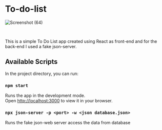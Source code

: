 # To-do-list

![Screenshot (64)](https://github.com/0plaze0/To-Do-List/assets/110094101/976c5946-aa92-441e-b2ec-9e395e894c0b)

<br>

This is a simple To Do List app created using React as front-end and for the back-end I used a fake json-server.

## Available Scripts

In the project directory, you can run:

### ```npm start```

Runs the app in the development mode.\
Open [http://localhost:3000](http://localhost:3000) to view it in your browser.

### ```npx json-server -p <port> -w <json database.json>```

Runs the fake json-web server access the data from database

